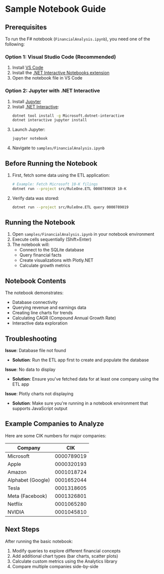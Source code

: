 # Sample Notebook Guide

## Prerequisites

To run the F# notebook (`FinancialAnalysis.ipynb`), you need one of the following:

### Option 1: Visual Studio Code (Recommended)
1. Install [VS Code](https://code.visualstudio.com/)
2. Install the [.NET Interactive Notebooks extension](https://marketplace.visualstudio.com/items?itemName=ms-dotnettools.dotnet-interactive-vscode)
3. Open the notebook file in VS Code

### Option 2: Jupyter with .NET Interactive
1. Install [Jupyter](https://jupyter.org/install)
2. Install [.NET Interactive](https://github.com/dotnet/interactive):
   ```bash
   dotnet tool install -g Microsoft.dotnet-interactive
   dotnet interactive jupyter install
   ```
3. Launch Jupyter:
   ```bash
   jupyter notebook
   ```
4. Navigate to `samples/FinancialAnalysis.ipynb`

## Before Running the Notebook

1. First, fetch some data using the ETL application:
   ```bash
   # Example: Fetch Microsoft 10-K filings
   dotnet run --project src/RuleOne.ETL 0000789019 10-K
   ```

2. Verify data was stored:
   ```bash
   dotnet run --project src/RuleOne.ETL query 0000789019
   ```

## Running the Notebook

1. Open `samples/FinancialAnalysis.ipynb` in your notebook environment
2. Execute cells sequentially (Shift+Enter)
3. The notebook will:
   - Connect to the SQLite database
   - Query financial facts
   - Create visualizations with Plotly.NET
   - Calculate growth metrics

## Notebook Contents

The notebook demonstrates:
- Database connectivity
- Querying revenue and earnings data
- Creating line charts for trends
- Calculating CAGR (Compound Annual Growth Rate)
- Interactive data exploration

## Troubleshooting

**Issue**: Database file not found
- **Solution**: Run the ETL app first to create and populate the database

**Issue**: No data to display
- **Solution**: Ensure you've fetched data for at least one company using the ETL app

**Issue**: Plotly charts not displaying
- **Solution**: Make sure you're running in a notebook environment that supports JavaScript output

## Example Companies to Analyze

Here are some CIK numbers for major companies:

| Company | CIK |
|---------|-----|
| Microsoft | 0000789019 |
| Apple | 0000320193 |
| Amazon | 0001018724 |
| Alphabet (Google) | 0001652044 |
| Tesla | 0001318605 |
| Meta (Facebook) | 0001326801 |
| Netflix | 0001065280 |
| NVIDIA | 0001045810 |

## Next Steps

After running the basic notebook:
1. Modify queries to explore different financial concepts
2. Add additional chart types (bar charts, scatter plots)
3. Calculate custom metrics using the Analytics library
4. Compare multiple companies side-by-side
